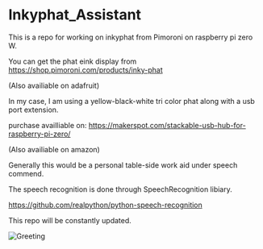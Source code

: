 # Inkyphat_Assistant

This is a repo for working on inkyphat from Pimoroni on raspberry pi zero W.

You can get the phat eink display from https://shop.pimoroni.com/products/inky-phat

(Also availiable on adafruit)

In my case, I am using a yellow-black-white tri color phat along with a usb port extension.

purchase availliable on: https://makerspot.com/stackable-usb-hub-for-raspberry-pi-zero/

(Also availiable on amazon)

Generally this would be a personal table-side work aid under speech commend.

The speech recognition is done through SpeechRecognition libiary.

https://github.com/realpython/python-speech-recognition

This repo will be constantly updated.

![Greeting](../master/test_images/ShibaInu_startup.jpg)
